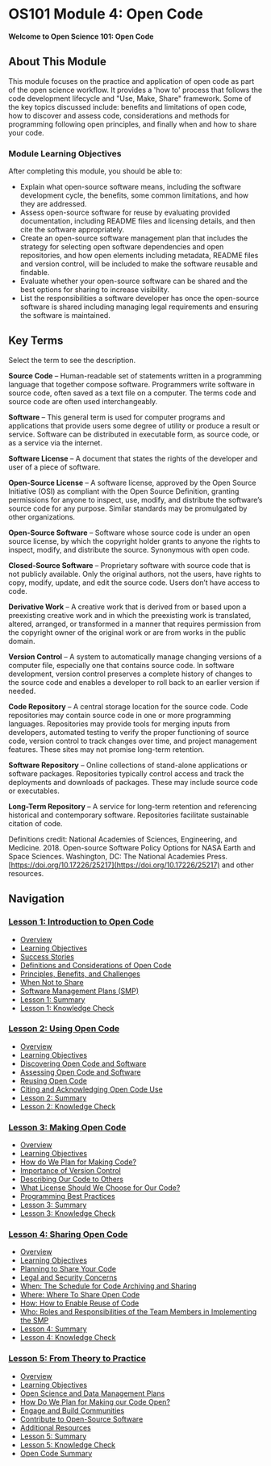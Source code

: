 # OS101 Module 4: Open Code

**Welcome to Open Science 101: Open Code**

## About This Module

This module focuses on the practice and application of open code as part of the open science workflow. It provides a 'how to' process that follows the code development lifecycle and "Use, Make, Share" framework. Some of the key topics discussed include: benefits and limitations of open code, how to discover and assess code, considerations and methods for programming following open principles, and finally when and how to share your code.

### Module Learning Objectives

After completing this module, you should be able to:

- Explain what open-source software means, including the software development cycle, the benefits, some common limitations, and how they are addressed.
- Assess open-source software for reuse by evaluating provided documentation, including README files and licensing details, and then cite the software appropriately.
- Create an open-source software management plan that includes the strategy for selecting open software dependencies and open repositories, and how open elements including metadata, README files and version control, will be included to make the software reusable and findable.
- Evaluate whether your open-source software can be shared and the best options for sharing to increase visibility.
- List the responsibilities a software developer has once the open-source software is shared including managing legal requirements and ensuring the software is maintained.

## Key Terms

Select the term to see the description.

**Source Code** – Human-readable set of statements written in a programming language that together compose software. Programmers write software in source code, often saved as a text file on a computer. The terms code and source code are often used interchangeably.

**Software** – This general term is used for computer programs and applications that provide users some degree of utility or produce a result or service. Software can be distributed in executable form, as source code, or as a service via the internet.

**Software License** – A document that states the rights of the developer and user of a piece of software.

**Open-Source License** – A software license, approved by the Open Source Initiative (OSI) as compliant with the Open Source Definition, granting permissions for anyone to inspect, use, modify, and distribute the software’s source code for any purpose. Similar standards may be promulgated by other organizations.

**Open-Source Software** – Software whose source code is under an open source license, by which the copyright holder grants to anyone the rights to inspect, modify, and distribute the source. Synonymous with open code.

**Closed-Source Software** – Proprietary software with source code that is not publicly available. Only the original authors, not the users, have rights to copy, modify, update, and edit the source code. Users don’t have access to code.

**Derivative Work** – A creative work that is derived from or based upon a preexisting creative work and in which the preexisting work is translated, altered, arranged, or transformed in a manner that requires permission from the copyright owner of the original work or are from works in the public domain.

**Version Control** – A system to automatically manage changing versions of a computer file, especially one that contains source code. In software development, version control preserves a complete history of changes to the source code and enables a developer to roll back to an earlier version if needed.

**Code Repository** – A central storage location for the source code. Code repositories may contain source code in one or more programming languages. Repositories may provide tools for merging inputs from developers, automated testing to verify the proper functioning of source code, version control to track changes over time, and project management features. These sites may not promise long-term retention.

**Software Repository** – Online collections of stand-alone applications or software packages. Repositories typically control access and track the deployments and downloads of packages. These may include source code or executables.

**Long-Term Repository** – A service for long-term retention and referencing historical and contemporary software. Repositories facilitate sustainable citation of code.

Definitions credit: National Academies of Sciences, Engineering, and Medicine. 2018. Open-source Software Policy Options for NASA Earth and Space Sciences. Washington, DC: The National Academies Press. [https://doi.org/10.17226/25217](https://doi.org/10.17226/25217) and other resources.

## Navigation

### [Lesson 1: Introduction to Open Code](./Lesson_1)

- [Overview](./Lesson_1#overview)
- [Learning Objectives](./Lesson_1#learning-objectives)
- [Success Stories](./Lesson_1#success-stories)
- [Definitions and Considerations of Open Code](./Lesson_1#definitions-and-considerations-of-open-code)
- [Principles, Benefits, and Challenges](./Lesson_1#principles-benefits-and-challenges)
- [When Not to Share](./Lesson_1#when-not-to-share)
- [Software Management Plans (SMP)](./Lesson_1#software-management-plans-smp)
- [Lesson 1: Summary](./Lesson_1#lesson-1-summary)
- [Lesson 1: Knowledge Check](./Lesson_1#lesson-1-knowledge-check)

### [Lesson 2: Using Open Code](./Lesson_2)

- [Overview](./Lesson_2#overview)
- [Learning Objectives](./Lesson_2#learning-objectives)
- [Discovering Open Code and Software](./Lesson_2#discovering-open-code-and-software)
- [Assessing Open Code and Software](./Lesson_2#assessing-open-code-and-software)
- [Reusing Open Code](./Lesson_2#reusing-open-code)
- [Citing and Acknowledging Open Code Use](./Lesson_2#citing-and-acknowledging-open-code-use)
- [Lesson 2: Summary](./Lesson_2#lesson-2-summary)
- [Lesson 2: Knowledge Check](./Lesson_2#lesson-2-knowledge-check)

### [Lesson 3: Making Open Code](./Lesson_3)

- [Overview](./Lesson_3#overview)
- [Learning Objectives](./Lesson_3#learning-objectives)
- [How do We Plan for Making Code?](./Lesson_3#how-do-we-plan-for-making-code)
- [Importance of Version Control](./Lesson_3#importance-of-version-control)
- [Describing Our Code to Others](./Lesson_3#describing-our-code-to-others)
- [What License Should We Choose for Our Code?](./Lesson_3#what-license-should-we-choose-for-our-code)
- [Programming Best Practices](./Lesson_3#programming-best-practices)
- [Lesson 3: Summary](./Lesson_3#lesson-3-summary)
- [Lesson 3: Knowledge Check](./Lesson_3#lesson-3-knowledge-check)

### [Lesson 4: Sharing Open Code](./Lesson_4)

- [Overview](./Lesson_4#overview)
- [Learning Objectives](./Lesson_4#learning-objectives)
- [Planning to Share Your Code](./Lesson_4#planning-to-share-your-code)
- [Legal and Security Concerns](./Lesson_4#legal-and-security-concerns)
- [When: The Schedule for Code Archiving and Sharing](./Lesson_4#when-the-schedule-for-code-archiving-and-sharing)
- [Where: Where To Share Open Code](./Lesson_4#where-to-share-open-code)
- [How: How to Enable Reuse of Code](./Lesson_4#how-how-to-enable-reuse-of-code)
- [Who: Roles and Responsibilities of the Team Members in Implementing the SMP](./Lesson_4#who-roles-and-responsibilities-of-the-team-members-in-implementing-the-smp)
- [Lesson 4: Summary](./Lesson_4#lesson-4-summary)
- [Lesson 4: Knowledge Check](./Lesson_4#lesson-4-knowledge-check)

### [Lesson 5: From Theory to Practice](./Lesson_5)

- [Overview](./Lesson_5#overview)
- [Learning Objectives](./Lesson_5#learning-objectives)
- [Open Science and Data Management Plans](./Lesson_5#open-science-and-data-management-plans)
- [How Do We Plan for Making our Code Open?](./Lesson_5#how-do-we-plan-for-making-our-code-open)
- [Engage and Build Communities](./Lesson_5#engage-and-build-communities)
- [Contribute to Open-Source Software](./Lesson_5#contribute-to-open-source-software)
- [Additional Resources](./Lesson_5#additional-resources)
- [Lesson 5: Summary](./Lesson_5#lesson-5-summary)
- [Lesson 5: Knowledge Check](./Lesson_5#lesson-5-knowledge-check)
- [Open Code Summary](./Lesson_5#open-code-summary)
